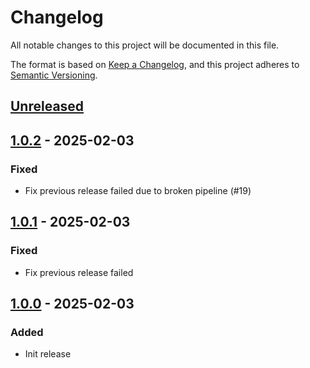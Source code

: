 # Changelog
All notable changes to this project will be documented in this file.

The format is based on [Keep a Changelog](https://keepachangelog.com/en/1.0.0/),
and this project adheres to [Semantic Versioning](https://semver.org/spec/v2.0.0.html).

## [Unreleased]

## [1.0.2] - 2025-02-03
### Fixed
- Fix previous release failed due to broken pipeline (#19)

## [1.0.1] - 2025-02-03
### Fixed
- Fix previous release failed

## [1.0.0] - 2025-02-03
### Added
- Init release

[Unreleased]: https://github.com/subquery/subql-starknet/compare/common-starknet/1.0.2...HEAD
[1.0.2]: https://github.com/subquery/subql-starknet/compare/common-starknet/1.0.1...common-starknet/1.0.2
[1.0.1]: https://github.com/subquery/subql-starknet/compare/common-starknet/1.0.0...common-starknet/1.0.1
[1.0.0]: https://github.com/subquery/subql-starknet/releases/tag/common-starknet/1.0.0
